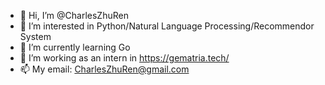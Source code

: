 - 👋 Hi, I’m @CharlesZhuRen
- 👀 I’m interested in Python/Natural Language Processing/Recommendor System
- 🌱 I’m currently learning Go
- 💞️ I’m working as an intern in https://gematria.tech/
- 📫 My email: CharlesZhuRen@gmail.com

<!---
CharlesZhuRen/CharlesZhuRen is a ✨ special ✨ repository because its `README.md` (this file) appears on your GitHub profile.
You can click the Preview link to take a look at your changes.
--->
